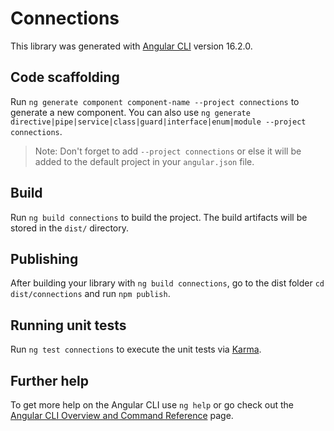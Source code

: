 # Connections

This library was generated with [Angular CLI](https://github.com/angular/angular-cli) version 16.2.0.

## Code scaffolding

Run `ng generate component component-name --project connections` to generate a new component. You can also use `ng generate directive|pipe|service|class|guard|interface|enum|module --project connections`.
> Note: Don't forget to add `--project connections` or else it will be added to the default project in your `angular.json` file. 

## Build

Run `ng build connections` to build the project. The build artifacts will be stored in the `dist/` directory.

## Publishing

After building your library with `ng build connections`, go to the dist folder `cd dist/connections` and run `npm publish`.

## Running unit tests

Run `ng test connections` to execute the unit tests via [Karma](https://karma-runner.github.io).

## Further help

To get more help on the Angular CLI use `ng help` or go check out the [Angular CLI Overview and Command Reference](https://angular.io/cli) page.
